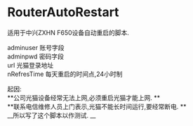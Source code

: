 # RouterAutoRestart
适用于中兴ZXHN F650设备自动重启的脚本.

adminuser   账号字段     
adminpwd    密码字段     
url         光猫登录地址     
nRefresTime 每天重启的时间点,24小时制     

起因:     
    **公司光猫设备经常无法上网,必须重启光猫才能上网.     **     
    **联系电信维修人员上门表示,光猫不能长时间运行,要经常断电.     **     
    __所以写了这个脚本以作测试.     __     
